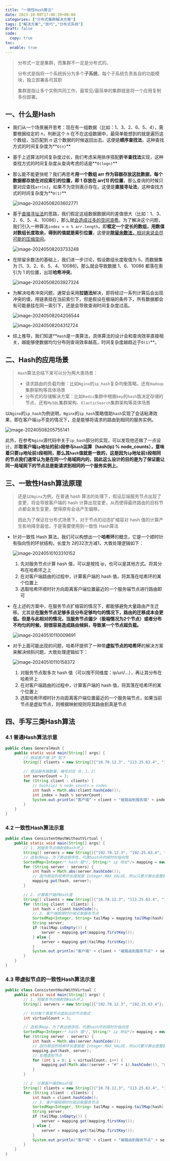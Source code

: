 ```yaml
---
title: "一致性Hash算法"
date: 2023-10-08T17:08:39+08:00
categories: ["分布式集群解决方案"]
tags: ["解决方案","技巧","分布式系统"]
draft: false
code:
  copy: true
toc:
  enable: true
---
```


> 分布式一定是集群，而集群不一定是分布式的。
>
> 分布式是指将一个系统拆分为多个**子系统**，每个子系统负责各自的功能模块，独立部署各司其职
>
> 集群是指让多个实例共同工作，最常见/最简单的集群就是将一个应用复制多份部署。

## 一、什么是Hash

- 我们从一个场景展开思考：现在有一组数据（比如：1、3、2、6、5、4），需要根据给定的 n，判断这个 n 在不在这组数据中，最简单能想到的就是遍历这个数组，当匹配到 n 这个数据的时候返回出去。这便是**顺序查找法**，这种查找方式的时间复杂度为**`O(n)`**

- 基于上述算法时间复杂度过长，我们考虑采用排序搭配**折半查找法**实现，这种查找方式的时间复杂度从查询考虑的话是**`O(logn)`**

- 那么能不能更快呢？我们再思考**用一个数组 arr 作为容器存放这批数据，每个数据都存放在对应索引的位置，即 1 存放在 arr[1] 的位置**，那么查询的时候只要对应查找`arr[n]`，如果不为空则表示存在。这便是**直接寻址法**，这种查找方式的时间复杂度为**`O(1)`**

  ![image-20240508203602771](../images/image-20240508203602771.png)

- 基于<u>直接寻址法</u>的思路，我们假定这组数据数据间的差值很大（比如：1、3、2、6、5、4、10086），那么就<u>会造成过多的空间浪费</u>。为了解决这个问题，我们引入一种算法`index = n % arr.length`，即**框定一个定长的数组，用数值对数组长度取余，得到的值就是索引位置**，这便是<u>**除留余数法**，相对来说会尽可能的压缩空间</u>。

  ![image-20240508203733248](../images/image-20240508203733248.png)

- 在除留余数法的基础上，我们进一步讨论，假设数组长度取值为 5，而数据集为 [1、3、2、6、5、4、10086]，那么就会导致数据 1、6、10086 都落在索引为 1 的位置，出现**哈希冲突**。

  ![image-20240508203927324](../images/image-20240508203927324.png)

- 为解决哈希冲突问题，通常会采用**拉链法**解决，即将经过一系列计算后会出现冲突的值，用链表挂在当前索引下，但是假设在极端的条件下，所有数据都会有可能悬挂在同一索引下，还是会导致查询时间复杂度过高。

  ![image-20240508204206544](../images/image-20240508204206544.png)

  ![image-20240508204312724](../images/image-20240508204312724.png)

- 综上推导，我们知道**`Hash`是一类算法，具体算法的设计会和查询效率直接相关，越能够使数据均匀分布则查询效率越高，时间复杂度越趋近于`O(1)`**。

## 二、Hash的应用场景

> `Hash`算法总结下来可以分为两大类场景：
>
> - 请求路由的负载均衡：比如`Nginx`的`ip_hash`复杂均衡策略，还有`Hadoop`集群架构等具体场景
> - 分布式的存储解决方案：比如`Redis`集群中根据`key`的`hash`值决定存储的节点、还有`MySQL`集群架构、`ElasticSearch`集群架构等具体场景

以`Nginx`的`ip_hash`为例说明，`Nginx`的`ip_hash`策略借助`hash`实现了会话粘滞效果，即在客户端`ip`不变的情况下，总是能够将请求的路由到相同的服务实例。

![image-20240508205755141](../images/image-20240508205755141.png)

此外，在参考`Nginx`源代码中关于`ip_hash`部分的实现，可以发现他还做了一点设计，即**取客户端`ip`地址的前`3`段参与`hash`运算（hash(ip) % node_counts），意味着只要`ip`地址前`3`段相同，那么其`hash`值就是一致的，这是因为`ip`地址前`3`段相同的节点我们通常认为是在同一个局域网内的，因此这么设计的目的是为了保证能让同一局域网下的节点总是能请求到相同的一个服务实例上**。

## 三、一致性Hash算法原理

> 还是以`Nginx`为例，在普通 hash 算法的处理下，假设后端服务节点出现了变更，将会导致客户端的 hash 计算出现变更，从而使得最终路由的目标节点都会发生变更，使得原有会话产生偏移。
>
> 因此为了保证在分布式场景下，对于节点的动态扩缩容对 hash 值的计算产生影响降至最低，于是需要使用到一致性 Hash算法

- 针对一致性 Hash 算法，我们可以构想出一个**哈希环**的概念，它是一个顺时针有指向性的环状结构，长度为 2的32次方减1，大致处理逻辑如下：
  
  ![image-20240510103310152](../images/image-20240510103310152.png)
  
  1. 先对服务节点计算 hash 值，可以是按找 ip，也可以是其他方式。将其分布在哈希环之上
  2. 在对客户端路由的过程中，计算客户端的 hash 值，将其落在哈希环的某个位置上
  3. 选取哈希环顺时针方向距离客户端位置最近的一个服务端节点进行路由即可
  
- 在上述的方案中，在服务节点扩缩容的情况下，都能够避免大量路由产生迁移。尤其是**在服务节点足够多且分布足够均匀的情况下，路由的迁移成本会更低。但是与此相对的情况，当服务节点偏少（极端情况为2个节点）或者分布不均匀的时候，则很容易造成路由倾斜，导致某一个节点超负载。**

  ![image-20240510110009691](../images/image-20240510110009691.png)

- 对于上面可能出现的问题，哈希环提供了一种带**虚拟节点的哈希环**的解决方案来解决倾斜问题，大致处理逻辑如下：
  
  ![image-20240510110158372](../images/image-20240510110158372.png)
  
  1. 对服务节点取多次 hash 值（可以按不同维度：ip/uri/...），再让其分布在哈希环上
  2. 在对客户端路由的过程中，计算客户端的 hash 值，将其落在哈希环的某个位置上
  3. 选取哈希环顺时针方向距离客户端位置最近的一个服务端节点，如果当前节点是虚拟节点，则根据映射规则将其路由到真是节点

## 四、手写三类Hash算法

### 4.1 普通Hash算法示意

```java
public class GeneralHash {
    public static void main(String[] args) {
        // 假设客户端 IP 如下
        String[] clients = new String[]{"10.78.12.3", "113.25.63.4", "126.12.3.8"};

        // 假设服务端数量，编号对应（0，1，2）
        int serverCount = 3;
        for (String client : clients) {
            // hash(ip) % node_counts = index
            int hash = Math.abs(client.hashCode());
            int index = hash % serverCount;
            System.out.println("客户端" + client + "被路由到服务端" + index);
        }
    }
}
```

### 4.2 一致性Hash算法示意

```java
public class ConsistentHashWithoutVirtual {
    public static void main(String[] args) {
        // 1. 把服务节点映射到Hash环上
        String[] servers = new String[]{"192.78.12.3", "192.25.63.4", "192.12.3.5", "192.168.17.6"};
        // 选有序map，为了表达顺序性，代表hash环的顺时针指向性
        SortedMap<Integer/* hash 值*/, String/* ip 地址*/> mapping = new TreeMap<>();
        for (String server : servers) {
            int hash = Math.abs(server.hashCode());
            // 因为假设的哈希环长度就是 Integer.MAX_VALUE，所以只要计算出是整数，就可以认为在环上了
            mapping.put(hash, server);
        }

        // 2. 计算客户端的Hash值
        String[] clients = new String[]{"10.78.12.3", "113.25.63.4", "126.12.3.8"};
        for (String client : clients) {
            int hash = client.hashCode();
            // 3. 客户端按顺时针就近取服务节点
            SortedMap<Integer, String> tailMap = mapping.tailMap(hash);
            String server;
            if (tailMap.isEmpty()) {
                server = mapping.get(mapping.firstKey());
            } else {
                server = mapping.get(tailMap.firstKey());
            }
            System.out.println("客户端" + client + "被路由到服务节点" + server);
        }
    }
}
```

### 4.3 带虚拟节点的一致性Hash算法示意

```java
public class ConsistentHashWithVirtual {
    public static void main(String[] args) {
        // 1. 把服务节点映射到Hash环上
        String[] servers = new String[]{"192.78.12.3", "192.25.63.4"};

        // 针对每个真是节点虚拟出的节点格式
        int virtualCount = 3;

        // 选有序map，为了表达顺序性，代表hash环的顺时针指向性
        SortedMap<Integer/* hash 值*/, String/* ip 地址*/> mapping = new TreeMap<>();
        for (String server : servers) {
            int hash = Math.abs(server.hashCode());
            // 因为假设的哈希环长度就是 Integer.MAX_VALUE，所以只要计算出是整数，就可以认为在环上了
            mapping.put(hash, server);
            // 处理虚拟节点
            for (int i = 0; i < virtualCount; i++) {
                mapping.put(Math.abs((server + "#" + i).hashCode()), "虚拟节点" + i + "映射到：" + server);
            }
        }

        // 2. 计算客户端的Hash值
        String[] clients = new String[]{"10.78.12.3", "113.25.63.4", "126.12.3.8"};
        for (String client : clients) {
            int hash = client.hashCode();
            // 3. 客户端按顺时针就近取服务节点
            SortedMap<Integer, String> tailMap = mapping.tailMap(hash);
            String server;
            if (tailMap.isEmpty()) {
                server = mapping.get(mapping.firstKey());
            } else {
                server = mapping.get(tailMap.firstKey());
            }
            System.out.println("客户端" + client + "被路由到服务节点" + server);
        }
    }
}
```

